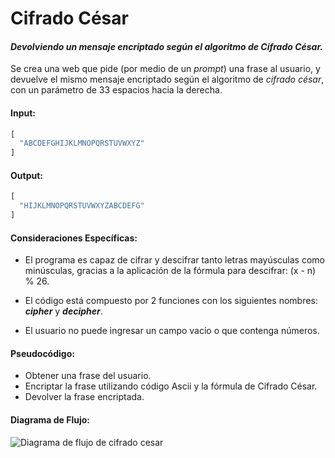 # Cifrado César
#### *Devolviendo un mensaje encriptado según el algoritmo de Cifrado César.*



Se crea una web que pide (por medio de un *prompt*) una frase al usuario, y devuelve el mismo mensaje encriptado según el algoritmo de *cifrado césar*, con un parámetro de 33 espacios hacia la derecha.


#### Input:
```javascript
[
  "ABCDEFGHIJKLMNOPQRSTUVWXYZ"
]
```
#### Output:
```javascript
[
  "HIJKLMNOPQRSTUVWXYZABCDEFG"
]
```

#### Consideraciones Específicas:
- El programa es capaz de cifrar y descifrar tanto letras mayúsculas como minúsculas, gracias a la aplicación de la fórmula para descifrar: (x - n) % 26.

- El código está compuesto por 2 funciones con los siguientes nombres: **_cipher_** y **_decipher_**.

- El usuario no puede ingresar un campo vacío o que contenga números.


#### Pseudocódigo:

- Obtener una frase del usuario.
- Encriptar la frase utilizando código Ascii y la fórmula de Cifrado César.
- Devolver la frase encriptada.

#### Diagrama de Flujo:
![Diagrama de flujo de cifrado cesar](assets/img/DiagramaCifradoCesar.png)
